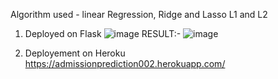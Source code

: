 Algorithm used - linear Regression, Ridge and Lasso L1 and L2

1. Deployed on Flask
![image](https://user-images.githubusercontent.com/74757813/162560708-92a4218c-df23-4f6f-a25f-eb8cd5965eb7.png)
RESULT:-
![image](https://user-images.githubusercontent.com/74757813/162892730-84920ae4-3da6-4b7b-9889-7ea031392da4.png)


2. Deployement on Heroku
https://admissionprediction002.herokuapp.com/
